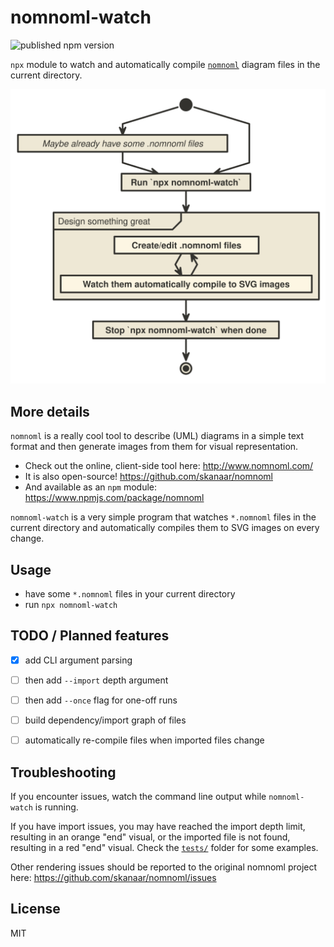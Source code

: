 # nomnoml-watch

![published npm version](https://img.shields.io/npm/v/nomnoml-watch?style=plastic)

`npx` module to watch and automatically compile [`nomnoml`](http://www.nomnoml.com/) diagram files in the current directory.

![usage flow](./flow.svg)


## More details

`nomnoml` is a really cool tool to describe (UML) diagrams in a simple text format and then generate images from them for visual representation.

* Check out the online, client-side tool here: http://www.nomnoml.com/
* It is also open-source! https://github.com/skanaar/nomnoml
* And available as an `npm` module: https://www.npmjs.com/package/nomnoml

`nomnoml-watch` is a very simple program that watches `*.nomnoml` files in the current directory and automatically compiles them to SVG images on every change.


## Usage

* have some `*.nomnoml` files in your current directory
* run `npx nomnoml-watch`


## TODO / Planned features

- [x] add CLI argument parsing
- [ ] then add `--import` depth argument
- [ ] then add `--once` flag for one-off runs
- [ ] build dependency/import graph of files
- [ ] automatically re-compile files when imported files change


## Troubleshooting

If you encounter issues, watch the command line output while `nomnoml-watch` is running.

If you have import issues, you may have reached the import depth limit, resulting in an orange "end" visual, or the imported file is not found, resulting in a red "end" visual. Check the [`tests/`](tests/) folder for some examples.

Other rendering issues should be reported to the original nomnoml project here: https://github.com/skanaar/nomnoml/issues


## License

MIT
